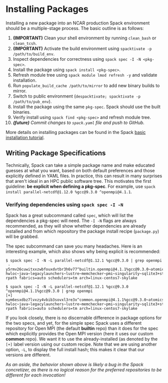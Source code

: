 # Installing Packages
Installing a new package into an NCAR production Spack environment should be a multiple-stage process. The basic outline is as follows:

1. **(IMPORTANT)** Clean your shell environment by running `clean_bash` or `clean_tcsh`.
2. **(IMPORTANT)** Activate the build environment using `spacktivate -p /path/to/build_env`.
3. Inspect dependencies for correctness using `spack spec -I -N <pkg-spec>`.
4. Install the package using `spack install <pkg-spec>`.
5. Refresh module tree using `spack module lmod refresh -y` and validate installation.
6. Run `populate_build_cache /path/to/mirror` to add new binary builds to mirror.
7. Switch to public environment (`despacktivate; spacktivate -p /path/to/pub_env`).
8. Install the package using the same `pkg-spec`. Spack should use the built binaries.
9. Verify install using `spack find <pkg-spec>` and refresh module tree.
10. ***(future)** Commit changes to `spack.yaml` file and push to GitHub.*

More details on installing packages can be found in the Spack [basic installation tutorial](https://spack-tutorial.readthedocs.io/en/latest/tutorial_basics.html). 

## Writing Package Specifications
Technically, Spack can take a simple package name and make educated guesses at what you want, based on both default preferences and those explicitly defined in YAML files. In practice, this can result in many surprises that aren't ideal in an HPC public software tree. This motivates the first guideline: **be explicit when defining a pkg-spec**. For example, use `spack install parallel-netcdf@1.12.0 %gcc@9.3.0 ^openmpi@4.1.1`.

### Verifying dependencies using `spack spec -I -N`
Spack has a great subcommand called `spec`, which will list the dependencies a pkg-spec will need. The `-I -N` flags are always recommended, as they will show whether dependencies are already installed and from which repository the package install recipe (`package.py`) will be grabbed.

The spec subcommand can save you many headaches. Here is an interesting example, which also shows why being explicit is recommended:
```
$ spack spec -I -N -L parallel-netcdf@1.12.1 %gcc@9.3.0 | grep openmpi
 -  y5rmv26cuwitxxzwbfouxdvtbr3h6v77^builtin.openmpi@4.1.1%gcc@9.3.0~atomics+cuda~cxx~cxx_exceptions+gpfs~internal-hwloc~java~legacylaunchers~lustre~memchecker~pmi~singularity~sqlite3+static~thread_multiple+vt+wrapper-rpath fabrics=auto schedulers=tm arch=linux-centos7-skylake

$ spack spec -I -N -L parallel-netcdf@1.12.1 %gcc@9.3.0 ^openmpi@4.1.1%gcc@9.3.0 | grep openmpi
[+] xym6esxdbz7lvxzy4vbib3sovxl3re3x^common.openmpi@4.1.1%gcc@9.3.0~atomics+cuda~cxx~cxx_exceptions+gpfs~internal-hwloc~java~legacylaunchers~lustre~memchecker~pmi~singularity~sqlite3+static~thread_multiple+vt+wrapper-rpath fabrics=auto schedulers=tm arch=linux-centos7-skylake
```
If you look closely, there is no discernable difference in package options for the two specs, and yet, for the simple spec Spack uses a different repository for Open MPI  (the default **builtin** repo) than it does for the spec which explicitly provides the Open MPI version (here it uses our custom **common** repo).  We want it to use the already-installed (as denoted by the `[+]` label version using our custom recipe. Note that we are using another option, `-L`, to display the full install hash; this makes it clear that our versions are different.

*As an aside, the behavior shown above is likely a bug in the Spack concretizer, as there is no logical reason for the preferred repositories to be different for each invocation!*
